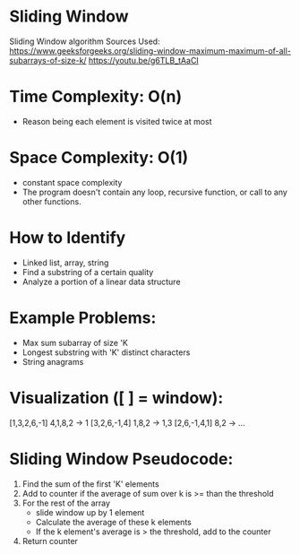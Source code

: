 # Sliding Window
 Sliding Window algorithm
 Sources Used:
 https://www.geeksforgeeks.org/sliding-window-maximum-maximum-of-all-subarrays-of-size-k/
 https://youtu.be/g6TLB_tAaCI

 # Time Complexity: O(n)
   - Reason being each element is visited twice at most

 # Space Complexity: O(1)
   - constant space complexity 
   - The program doesn't contain any loop, recursive function, or call to any other functions.

# How to Identify 
   - Linked list, array, string
   - Find a substring of a certain quality
   - Analyze a portion of a linear data structure


 # Example Problems:
   - Max sum subarray of size 'K
   - Longest substring with 'K' distinct characters
   - String anagrams


 # Visualization ([    ] = window): 
  [1,3,2,6,-1] 4,1,8,2 -> 1 [3,2,6,-1,4] 1,8,2 -> 1,3 [2,6,-1,4,1] 8,2 -> ...


 # Sliding Window Pseudocode:
 1. Find the sum of the first 'K' elements
 2. Add to counter if the average of sum over k is >= than the threshold
 3. For the rest of the array
     - slide window up by 1 element 
     - Calculate the average of these k elements 
     - If the k element's average is > the threshold, add to the counter
 4. Return counter
